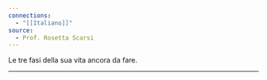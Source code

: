 ```yaml
---
connections:
  - "[[Italiano]]"
source:
  - Prof. Rosetta Scarsi
---
```

Le tre fasi della sua vita ancora da fare.

---

